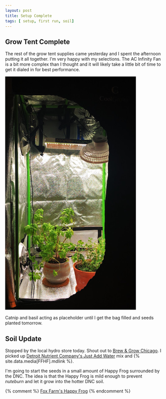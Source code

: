 ```yaml
---
layout: post
title: Setup Complete
tags: [ setup, first run, soil]
---
```


## Grow Tent Complete
The rest of the grow tent supplies came yesterday and I spent the afternoon putting it all together. I'm very happy with my selections. The AC Infinity Fan is a bit more complex than I thought and it will likely take a little bit of time to get it dialed in for best performance.

![placeholders](/public/images/placeholders.jpeg)

Catnip and basil acting as placeholder until I get the bag filled and seeds planted tomorrow.

## Soil Update
Stopped by the local hydro store today. Shout out to [Brew & Grow Chicago](https://www.brewandgrow.com/). I picked up [Detroit Nutrient Company's Just Add Water](https://detroitnutrientcompany.com/collections/most-popular/products/great-lakes-water-only-soil) mix and {% site.data.media[FFHF].mdlink %}.

I'm going to start the seeds in a small amount of Happy Frog surrounded by the DNC. The idea is that the Happy Frog is mild enough to prevent <i class="orange">nuteburn</i> and let it grow into the hotter DNC soil.


{% comment %}
[Fox Farm's Happy Frog](https://foxfarm.com/product/happy-frog-potting-soil)
{% endcomment %}
